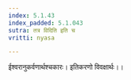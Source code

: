 ```yaml
---
index: 5.1.43
index_padded: 5.1.043
sutra: तत्र विदिति इति च
vritti: nyasa

---
```

ईश्वरानुकर्वणार्थश्चकारः। इतिकरणो विवक्षार्थः।।